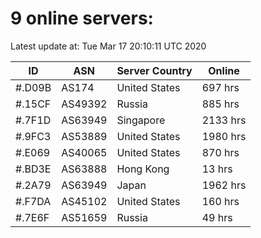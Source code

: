 # 9 online servers:

Latest update at: Tue Mar 17 20:10:11 UTC 2020

| ID | ASN | Server Country | Online |
| -- | --- | -------------- | ------ |
| #.D09B | AS174 | United States | 697 hrs |
| #.15CF | AS49392 | Russia | 885 hrs |
| #.7F1D | AS63949 | Singapore | 2133 hrs |
| #.9FC3 | AS53889 | United States | 1980 hrs |
| #.E069 | AS40065 | United States | 870 hrs |
| #.BD3E | AS63888 | Hong Kong | 13 hrs |
| #.2A79 | AS63949 | Japan | 1962 hrs |
| #.F7DA | AS45102 | United States | 160 hrs |
| #.7E6F | AS51659 | Russia | 49 hrs |

